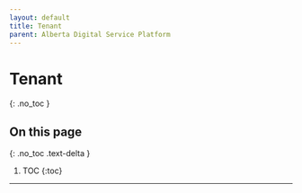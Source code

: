 ```yaml
---
layout: default
title: Tenant
parent: Alberta Digital Service Platform
---
```


# Tenant
{: .no_toc }

## On this page
{: .no_toc .text-delta }

1. TOC
{:toc}

---
